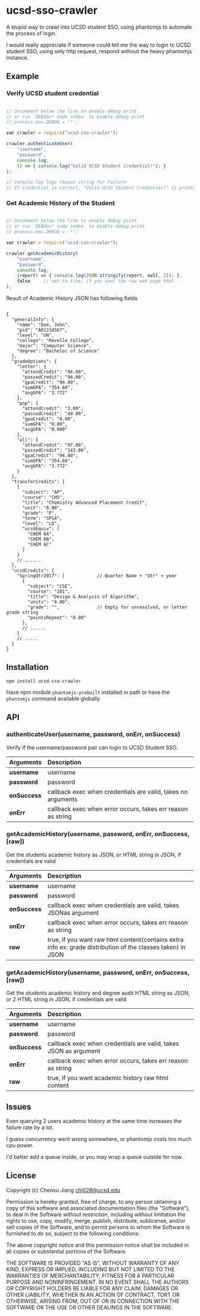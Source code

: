 # ucsd-sso-crawler

A stupid way to crawl into UCSD student SSO, using phantomjs to automate the process of login.

I would really appreciate if someone could tell me the way to login to UCSD student SSO, using only http request, respond without the heavy phantomjs instance.

## Example

### Verify UCSD student credential

```js

// Uncomment below the line to enable debug print
// or run `DEBUG=* node index` to enable debug print
// process.env.DEBUG = '*';

var crawler = require("ucsd-sso-crawler");

crawler.authenticateUser(
    "username",
    "password",
    console.log,
    () => { console.log("Valid UCSD Student Credential!"); }
);

// console.log logs reason string for failure
// If credential is correct, "Valid UCSD Student Credential!" is printed

```

### Get Academic History of the Student

```js

// Uncomment below the line to enable debug print
// or run `DEBUG=* node index` to enable debug print
// process.env.DEBUG = '*';

var crawler = require("ucsd-sso-crawler");

crawler.getAcademicHistory(
    "username",
    "password",
    console.log,
    (report) => { console.log(JSON.stringify(report, null, 2)); },
    false     // set to true, if you want the raw web page html
);

```

Result of Academic History JSON has following fields

```

{
  "generalInfo": {
    "name": "Doe, John",                
    "pid": "A01234567",                 
    "level": "UN",                     
    "college": "Revelle College",       
    "major": "Computer Science",        
    "degree": "Bachelor of Science"
  },
  "gradeOptions": {
    "letter": {
      "attendCredit": "94.00",
      "passedCredit": "94.00",
      "gpaCredit": "94.00",
      "sumGPA": "354.60",
      "avgGPA": "3.772"
    },
    "pnp": {
      "attendCredit": "3.00",
      "passedCredit": "49.00",
      "gpaCredit": "0.00",
      "sumGPA": "0.00",
      "avgGPA": "0.000"
    },
    "all": {
      "attendCredit": "97.00",
      "passedCredit": "143.00",
      "gpaCredit": "94.00",
      "sumGPA": "354.60",
      "avgGPA": "3.772"
    }
  },
  "transferCredits": [
    {
      "subject": "AP",
      "course": "CH5",
      "title": "Chemistry Advanced Placement Credit",
      "unit": "8.00",
      "grade": "P",
      "term": "SP14",
      "level": "LD",
      "ucsdEquiv": [
        "CHEM 6A",
        "CHEM 6B",
        "CHEM 6C"
      ]
    }
    // ......
  ],
  "ucsdCredits": {
    "SpringQtr2017": [            // Quarter Name + "Qtr" + year
      {
        "subject": "CSE",
        "course": "101",
        "title": "Design & Analysis of Algorithm",
        "units": "4.00",
        "grade": "",              // Empty for unresolved, or letter grade string
        "pointsRepeat": "0.00"
      },
      // ......
    ]
    // .....
  }
}

```

## Installation

`npm install ucsd-sso-crawler`

Have npm module `phantomjs-prebuilt` installed in path
or have the `phantomjs` command available globally

## API

### authenticateUser(username, password, onErr, onSuccess)

Verify if the username/password pair can login to UCSD Student SSO.

| Arguments          | Description              |
| ------------------ |:------------------------ |
| **username**       | username                 |
| **password**       | password                 |
| **onSuccess**      | callback exec when credentials are valid, takes no arguments |
| **onErr**          | callback exec when error occurs, takes err reason as string  |

### getAcademicHistory(username, password, onErr, onSuccess, [raw])

Get the students academic history as JSON, or HTML string in JSON, if credentials are valid

| Arguments          | Description              |
| ------------------ |:------------------------ |
| **username**       | username                 |
| **password**       | password                 |
| **onSuccess**      | callback exec when credentials are valid, takes JSONas argument  |
| **onErr**          | callback exec when error occurs, takes err reason as string  |
| **raw**            | true, if you want raw html content(contains extra info ex: grade distribution of the classes taken) in JSON |

### getAcademicHistory(username, password, onErr, onSuccess, [raw])

Get the students academic history and degree audit HTML string as JSON, or 2 HTML string in JSON, if credentials are valid

| Arguments          | Description              |
| ------------------ |:------------------------ |
| **username**       | username                 |
| **password**       | password                 |
| **onSuccess**      | callback exec when credentials are valid, takes JSON as argument  |
| **onErr**          | callback exec when error occurs, takes err reason as string  |
| **raw**            | true, if you want academic history raw html content |

## Issues

Even querying 2 users academic history at the same time increases the failure rate by a lot.

I guess concurrency went wrong somewhere, or phantomjs costs too much cpu power.

I'd better add a queue inside, or you may wrap a queue outside for now.

## License
Copyright (c) Chenxu Jiang <chj028@ucsd.edu>

Permission is hereby granted, free of charge, to any person obtaining a copy of this software and associated documentation files (the "Software"), to deal in the Software without restriction, including without limitation the rights to use, copy, modify, merge, publish, distribute, sublicense, and/or sell copies of the Software, and to permit persons to whom the Software is furnished to do so, subject to the following conditions:

The above copyright notice and this permission notice shall be included in all copies or substantial portions of the Software.

THE SOFTWARE IS PROVIDED "AS IS", WITHOUT WARRANTY OF ANY KIND, EXPRESS OR IMPLIED, INCLUDING BUT NOT LIMITED TO THE WARRANTIES OF MERCHANTABILITY, FITNESS FOR A PARTICULAR PURPOSE AND NONINFRINGEMENT. IN NO EVENT SHALL THE AUTHORS OR COPYRIGHT HOLDERS BE LIABLE FOR ANY CLAIM, DAMAGES OR OTHER LIABILITY, WHETHER IN AN ACTION OF CONTRACT, TORT OR OTHERWISE, ARISING FROM, OUT OF OR IN CONNECTION WITH THE SOFTWARE OR THE USE OR OTHER DEALINGS IN THE SOFTWARE.

